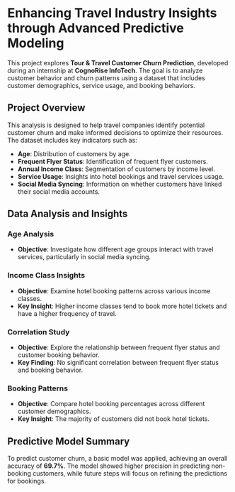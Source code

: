 # Enhancing Travel Industry Insights through Advanced Predictive Modeling

This project explores **Tour & Travel Customer Churn Prediction**, developed during an internship at **CognoRise InfoTech**. The goal is to analyze customer behavior and churn patterns using a dataset that includes customer demographics, service usage, and booking behaviors.

## Project Overview

This analysis is designed to help travel companies identify potential customer churn and make informed decisions to optimize their resources. The dataset includes key indicators such as:

- **Age**: Distribution of customers by age.
- **Frequent Flyer Status**: Identification of frequent flyer customers.
- **Annual Income Class**: Segmentation of customers by income level.
- **Service Usage**: Insights into hotel bookings and travel services usage.
- **Social Media Syncing**: Information on whether customers have linked their social media accounts.

## Data Analysis and Insights

### Age Analysis
- **Objective**: Investigate how different age groups interact with travel services, particularly in social media syncing.
  
### Income Class Insights
- **Objective**: Examine hotel booking patterns across various income classes.
- **Key Insight**: Higher income classes tend to book more hotel tickets and have a higher frequency of travel.
  
### Correlation Study
- **Objective**: Explore the relationship between frequent flyer status and customer booking behavior.
- **Key Finding**: No significant correlation between frequent flyer status and booking behavior.

### Booking Patterns
- **Objective**: Compare hotel booking percentages across different customer demographics.
- **Key Insight**: The majority of customers did not book hotel tickets.

## Predictive Model Summary

To predict customer churn, a basic model was applied, achieving an overall accuracy of **69.7%**. The model showed higher precision in predicting non-booking customers, while future steps will focus on refining the predictions for bookings.

